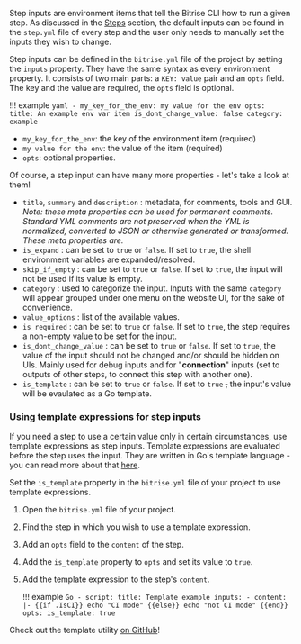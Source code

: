 Step inputs are environment items that tell the Bitrise CLI how to run a given step. As discussed in the [Steps](/bitrise-cli/steps) section, the default inputs can be found in the `step.yml` file of every step and the user only needs to manually set the inputs they wish to change.

Step inputs can be defined in the `bitrise.yml` file of the project by setting the `inputs` property. They have the same syntax as every environment property. It consists of two main parts: a `KEY: value` pair and an `opts` field. The key and the value are required, the `opts` field is optional.

!!! example
    ``` yaml
    - my_key_for_the_env: my value for the env
      opts:
        title: An example env var item
        is_dont_change_value: false
        category: example
    ```

- `my_key_for_the_env`: the key of the environment item (required)
- `my value for the env`: the value of the item (required)
- `opts`: optional properties.

Of course, a step input can have many more properties - let's take a look at them!

- `title`, `summary` and `description` : metadata, for comments, tools and GUI.
  _Note: these meta properties can be used for permanent comments. Standard YML comments
  are not preserved when the YML is normalized, converted to JSON or otherwise
  generated or transformed. These meta properties are._
- `is_expand` : can be set to `true` or `false`. If set to `true`, the shell environment variables are expanded/resolved.
- `skip_if_empty` : can be set to `true` or `false`. If set to `true`, the input will not be used if its value is empty.
- `category` : used to categorize the input. Inputs with the same `category` will appear grouped under one menu on the website UI, for the sake of convenience.
- `value_options` : list of the available values.
- `is_required` : can be set to `true` or `false`. If set to `true`, the step requires a non-empty value to be set for the input.
- `is_dont_change_value` : can be set to `true` or `false`. If set to `true`, the value of the input should not be changed and/or should be hidden on UIs. Mainly used for debug inputs and for "__connection__" inputs (set to outputs of other steps, to connect this step with another one).
- `is_template` : can be set to `true` or `false`. If set to `true` ~~,~~ the input's value will be evaulated as a Go template.

### Using template expressions for step inputs

If you need a step to use a certain value only in certain circumstances, use template expressions as step inputs. Template expressions are evaluated before the step uses the input. They are written in Go's template language - you can read more about that [here](https://golang.org/pkg/text/template/).

Set the `is_template` property in the `bitrise.yml` file of your project to use template expressions.

1. Open the `bitrise.yml` file of your project.

1. Find the step in which you wish to use a template expression.

1. Add an `opts` field to the `content` of the step.

1. Add the `is_template` property to `opts` and set its value to `true`.

1. Add the template expression to the step's `content`.

    !!! example
        ``` Go
        - script:
          title: Template example
          inputs:
          - content: |-
              {{if .IsCI}}
              echo "CI mode"
              {{else}}
              echo "not CI mode"
              {{end}}
            opts:
              is_template: true
        ```

Check out the template utility [on GitHub](https://github.com/bitrise-io/bitrise/blob/master/bitrise/template_util.go#L17)!
